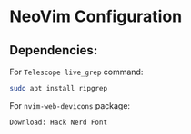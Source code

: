 # NeoVim Configuration

## Dependencies:

For `Telescope live_grep` command:

```bash
sudo apt install ripgrep
```

For `nvim-web-devicons` package:

`Download: Hack Nerd Font`
